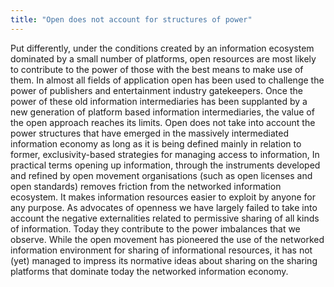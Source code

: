 ```yaml
---
title: "Open does not account for structures of power"
---
```

Put differently, under the conditions created by an information ecosystem dominated by a small number of platforms, open resources are most likely to contribute to the power of those with the best means to make use of them.
In almost all fields of application open has been used to challenge the power of publishers and entertainment industry gatekeepers. Once the power of these old information intermediaries has been supplanted by a new generation of platform based information intermediaries, the value of the open approach reaches its limits.
Open does not take into account the power structures that have emerged in the massively intermediated information economy as long as it is being defined mainly in relation to former, exclusivity-based strategies for managing access to information, In practical terms opening up information, through the instruments developed and refined by open movement organisations (such as open licenses and open standards) removes friction from the networked information ecosystem. It makes information resources easier to exploit by anyone for any purpose.
As advocates of openness we have largely failed to take into account the negative externalities related to permissive sharing of all kinds of information. Today they contribute to the power imbalances that we observe.
While the open movement has pioneered the use of the networked information environment for sharing of informational resources, it has not (yet) managed to impress its normative ideas about sharing on the sharing platforms that dominate today the networked information economy.
